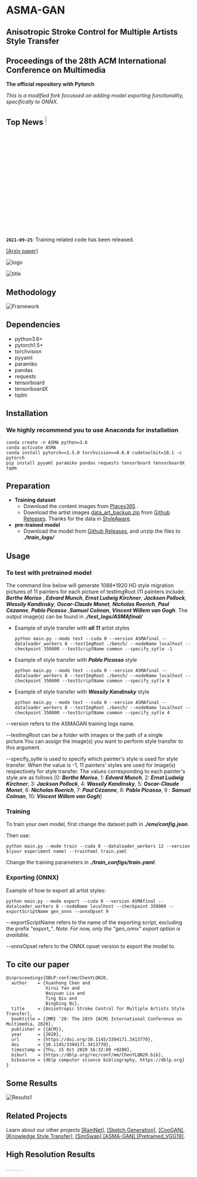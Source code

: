 # ASMA-GAN
## Anisotropic Stroke Control for Multiple Artists Style Transfer
## Proceedings of the 28th ACM International Conference on Multimedia
**The official repository with Pytorch**

*This is a modified fork focussed on adding model exporting functionality, specifically to ONNX.*

## Top News <img width=8% src="./doc/img/new.gif"/>

**`2021-09-25`**: Training related code has been released.

[[Arxiv paper]](https://arxiv.org/abs/2010.08175)

![logo](/doc/img/logo.png)

![title](/doc/img/title.png)





## Methodology
![Framework](/doc/img/framework.png)


## Dependencies
- python3.6+
- pytorch1.5+
- torchvision
- pyyaml 
- paramiko 
- pandas 
- requests 
- tensorboard 
- tensorboardX 
- tqdm

## Installation
### We highly recommend you to use Anaconda for installation
```
conda create -n ASMA python=3.6
conda activate ASMA
conda install pytorch==1.5.0 torchvision==0.6.0 cudatoolkit=10.1 -c pytorch
pip install pyyaml paramiko pandas requests tensorboard tensorboardX tqdm
```

## Preparation
- **Training dataset**
    - Download the content images from [Places365](<http://data.csail.mit.edu/places/places365/train_large_places365standard.tar>) .
    - Download the artist images [data_art_backup.zip](https://github.com/neuralchen/ASMAGAN/releases/download/v.1.1/data_art_backup.zip)  from  [Github Releases](https://github.com/neuralchen/ASMAGAN/releases/download/v.1.1/ASMAfinal.zip). Thanks for the data in [StyleAware](<https://github.com/CompVis/adaptive-style-transfer> ).
- **pre-trained model**
    - Download the model from [Github Releases](https://github.com/neuralchen/ASMAGAN/releases/download/v.1.1/ASMAfinal.zip), and unzip the files to ***./train_logs/***


## Usage
### To test with pretrained model
The command line below will generate 1088*1920 HD style migration pictures of 11 painters for each picture of testImgRoot (11 painters include: ***Berthe Moriso*** , ***Edvard Munch***, ***Ernst Ludwig Kirchner***, ***Jackson Pollock***, ***Wassily Kandinsky***, ***Oscar-Claude Monet***, ***Nicholas Roerich***, ***Paul Cézanne***, ***Pablo Picasso*** ,***Samuel Colman***, ***Vincent Willem van Gogh***. The output image(s) can be found in ***./test_logs/ASMAfinal/***
- Example of style transfer with  ***all 11*** artist styles
    ```console
    python main.py --mode test --cuda 0 --version ASMAfinal --dataloader_workers 8 --testImgRoot ./bench/ --nodeName localhost --checkpoint 350000 --testScriptName common --specify_sytle -1
    ```

- Example of style transfer with  ***Pablo Picasso*** style 

    ```console
    python main.py --mode test --cuda 0 --version ASMAfinal --dataloader_workers 8 --testImgRoot ./bench/ --nodeName localhost --checkpoint 350000 --testScriptName common --specify_sytle 8
    ```

- Example of style transfer with  ***Wassily Kandinsky*** style 

    ```console
    python main.py --mode test --cuda 0 --version ASMAfinal --dataloader_workers 8 --testImgRoot ./bench/ --nodeName localhost --checkpoint 350000 --testScriptName common --specify_sytle 4
    ```

--version refers to the ASMAGAN training logs name.

--testImgRoot can be a folder with images or the path of a single picture.You can assign the image(s) you want to perform style transfer to this argument.

--specify_sytle is used to specify which painter's style is used for style transfer. When the value is -1, 11 painters' styles are used for image(s) respectively for style transfer. The values corresponding to each painter's style are as follows
[0: ***Berthe Moriso***, 1: ***Edvard Munch***, 2: ***Ernst Ludwig Kirchner***, 3: ***Jackson Pollock***, 4: ***Wassily Kandinsky***, 5: ***Oscar-Claude Monet***, 6: ***Nicholas Roerich***, 7: ***Paul Cézanne***, 8: ***Pablo Picasso***, 9 : ***Samuel Colman***, 10: ***Vincent Willem van Gogh***]

### Training
To train your own model, first change the dataset path in  ***./env/config.json***.

Then use:

```console
python main.py --mode train --cuda 0 --dataloader_workers 12 --version $(your experiment name) --trainYaml train.yaml
```

Change the training parameters in ***./train_configs/train.yaml***.

### Exporting (ONNX)
Example of how to export all artist styles:
```console
python main.py --mode export --cuda 0 --version ASMAfinal --dataloader_workers 8 --nodeName localhost --checkpoint 350000 --exportScriptName gen_onnx --onnxOpset 9
```
--exportScriptName refers to the name of the exporting script, excluding the prefix "export_".
*Note: For now, only the "gen_onnx" export option is available.*

--onnxOpset refers to the ONNX opset version to export the model to.

## To cite our paper

```
@inproceedings{DBLP:conf/mm/ChenYLQN20,
  author    = {Xuanhong Chen and
               Xirui Yan and
               Naiyuan Liu and
               Ting Qiu and
               Bingbing Ni},
  title     = {Anisotropic Stroke Control for Multiple Artists Style Transfer},
  booktitle = {{MM} '20: The 28th {ACM} International Conference on Multimedia, 2020},
  publisher = {{ACM}},
  year      = {2020},
  url       = {https://doi.org/10.1145/3394171.3413770},
  doi       = {10.1145/3394171.3413770},
  timestamp = {Thu, 15 Oct 2020 16:32:08 +0200},
  biburl    = {https://dblp.org/rec/conf/mm/ChenYLQN20.bib},
  bibsource = {dblp computer science bibliography, https://dblp.org}
}
```

## Some Results
![Results1](/doc/img/total.png)

## Related Projects
Learn about our other projects [[RainNet]](https://neuralchen.github.io/RainNet), [[Sketch Generation]](https://github.com/TZYSJTU/Sketch-Generation-with-Drawing-Process-Guided-by-Vector-Flow-and-Grayscale), [[CooGAN]](https://github.com/neuralchen/CooGAN), [[Knowledge Style Transfer]](https://github.com/AceSix/Knowledge_Transfer), [[SimSwap]](https://github.com/neuralchen/SimSwap),[[ASMA-GAN]](https://github.com/neuralchen/ASMAGAN),[[Pretrained_VGG19]](https://github.com/neuralchen/Pretrained_VGG19).

## High Resolution Results

<img src="./doc/img/7.png"  style="zoom: 20%;"/>
<img src="./doc/img/8.png"  style="zoom: 20%;"/>

<img src="./doc/img/9.png"  style="zoom: 20%;"/>
<img src="./doc/img/10.png"  style="zoom: 20%;"/>

<img src="./doc/img/11.png"  style="zoom: 20%;"/>
<img src="./doc/img/12.png"  style="zoom: 20%;"/>

<img src="./doc/img/13.png"  style="zoom: 12%;"/>
<img src="./doc/img/14.png"  style="zoom: 12%;"/>
